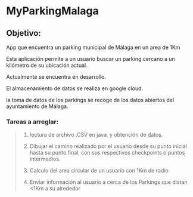 # MyParkingMalaga
## Objetivo: 
App que encuentra un parking municipal de Málaga en un area de 1Km

Esta aplicación permite a un usuario buscar un parking cercano a un kilómetro de su 
ubicación actual.

Actualmente se encuentra en desarrollo.

El almacenamiento de datos se realiza en google cloud.

la toma de datos de los parkings se recoge de los datos abiertos del ayuntamiento de Málaga.

### Tareas a arreglar:
> 1) lectura de archivo .CSV en java, y obtención de datos.
>
> 2) Dibujar el camino realizado por el usuario desde su punto inicial hasta su punto final, con sus
>	respectivos checkpoints o puntos intermedios.
>
> 3) Calculo del area circular de un usuario con 1Km de radio
>
> 4) Enviar información al usuario a cerca de los Parkings que distan <1Km a su alrededor
